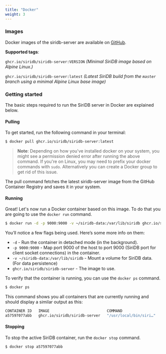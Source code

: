 ```yaml
---
title: "Docker"
weight: 3
---
```


### Images

Docker images of the siridb-server are available on [GitHub](https://github.com/SiriDB/siridb-server/pkgs/container/siridb-server).

**Supported tags**:

`ghcr.io/siridb/siridb-server:VERSION` _(Minimal SiriDB image based on Alpine Linux.)_

`ghcr.io/siridb/siridb-server:latest` _(Latest SiriDB build from the `master` branch using a minimal Alpine Linux base image)_

### Getting started

The basic steps required to run the SiriDB server in Docker are explained below.

#### Pulling

To get started, run the following command in your terminal:

```bash
$ docker pull ghcr.io/siridb/siridb-server:latest
```

> **Note**: Depending on how you've installed docker on your system, you might see a permission denied error after running the above command. If you're on Linux, you may need to prefix your docker commands with `sudo`. Alternatively you can create a Docker group to get rid of this issue.

The pull command fetches the latest siridb-server image from the GitHub Container Registry and saves it in your system.

#### Running

Great! Let's now run a Docker container based on this image. To do that you are going to use the `docker run` command.

```bash
$ docker run -d -p 9000:9000 -v ~/siridb-data:/var/lib/siridb ghcr.io/siridb/siridb-server
```

You’ll notice a few flags being used. Here’s some more info on them:

- `-d` - Run the container in detached mode (in the background).
- `-p 9000:9000` - Map port 9000 of the host to port 9000 (SiriDB port for client socket connections) in the container.
- `-v ~/siridb-data:/var/lib/siridb` - Mount a volume for SiriDB data. (For data persistence)
- `ghcr.io/siridb/siridb-server` - The image to use.

To verify that the container is running, you can use the `docker ps` command.

```bash
$ docker ps
```

This command shows you all containers that are currently running and should display a similar output as this:

```bash
CONTAINER ID   IMAGE                          COMMAND                  CREATED         STATUS         PORTS                                                                     NAMES
a57597077abb   ghcr.io/siridb/siridb-server   "/usr/local/bin/siri…"   4 seconds ago   Up 3 seconds   8080/tcp, 9010/tcp, 9080/tcp, 0.0.0.0:9000->9000/tcp, :::9000->9000/tcp   vibrant_burnell
```

#### Stopping

To stop the active SiriDB container, run the `docker stop` command.

```bash
$ docker stop a57597077abb
```
